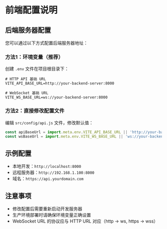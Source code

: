 # 前端配置说明

## 后端服务器配置

您可以通过以下方式配置后端服务器地址：

### 方法1：环境变量（推荐）

创建 `.env` 文件在项目根目录下：

```env
# HTTP API 基础 URL
VITE_API_BASE_URL=http://your-backend-server:8000

# WebSocket 基础 URL  
VITE_WS_BASE_URL=ws://your-backend-server:8000
```

### 方法2：直接修改配置文件

编辑 `src/config/api.js` 文件，修改默认值：

```javascript
const apiBaseUrl = import.meta.env.VITE_API_BASE_URL || 'http://your-backend-server:8000';
const wsBaseUrl = import.meta.env.VITE_WS_BASE_URL || 'ws://your-backend-server:8000';
```

## 示例配置

- 本地开发：`http://localhost:8000`
- 远程服务器：`http://192.168.1.100:8000`
- 域名：`https://api.yourdomain.com`

## 注意事项

- 修改配置后需要重新启动开发服务器
- 生产环境部署时请确保环境变量正确设置
- WebSocket URL 的协议应与 HTTP URL 对应（http -> ws, https -> wss）
